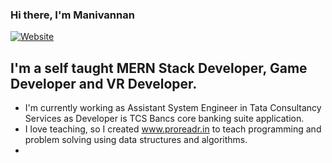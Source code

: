 ### Hi there, I'm Manivannan

[![Website](https://img.shields.io/website?label=manivannanbel.github.io/profile&style=for-the-badge&url=https%3A%2F%2Fcodestackr.com)](https://manivannanbel.github.io/profile)

## I'm a self taught MERN Stack Developer, Game Developer and VR Developer.

- I'm currently working as Assistant System Engineer in Tata Consultancy Services as Developer is TCS Bancs core banking suite application.
- I love teaching, so I created www.proreadr.in to teach programming and problem solving using data structures and algorithms.
-
